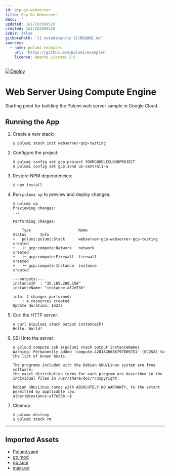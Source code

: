 ```yaml
---
id: gcp-go-webserver
title: Gcp Go Webserver
desc: ''
updated: 1617203999520
created: 1617203999520
isDir: false
gitNotePath: '{{ noteHiearchy }}/README.md'
sources:
  - name: pulumi examples
    url: 'https://github.com/pulumi/examples'
    license: Apache License 2.0
---
```

[![Deploy](https://get.pulumi.com/new/button.svg)](https://app.pulumi.com/new)

# Web Server Using Compute Engine

Starting point for building the Pulumi web server sample in Google Cloud.

## Running the App

1. Create a new stack:

   ```
   $ pulumi stack init webserver-gcp-testing
   ```

2. Configure the project:

   ```
   $ pulumi config set gcp:project YOURGOOGLECLOUDPROJECT
   $ pulumi config set gcp:zone us-central1-a
   ```

3. Restore NPM dependencies:

   ```
   $ npm install
   ```

4. Run `pulumi up` to preview and deploy changes:

   ```
   $ pulumi up
   Previewing changes:
   ...

   Performing changes:

       Type                     Name                                 Status      Info
   +   pulumi:pulumi:Stack      webserver-gcp-webserver-gcp-testing  created
   +   ├─ gcp:compute:Network   network                              created
   +   ├─ gcp:compute:Firewall  firewall                             created
   +   └─ gcp:compute:Instance  instance                             created

   ---outputs:---
   instanceIP  : "35.185.200.158"
   instanceName: "instance-af7e53b"

   info: 4 changes performed:
       + 4 resources created
   Update duration: 1m23s
   ```

5. Curl the HTTP server:

   ```
   $ curl $(pulumi stack output instanceIP)
   Hello, World!
   ```

6. SSH into the server:

   ```
   $ gcloud compute ssh $(pulumi stack output instanceName)
   Warning: Permanently added 'compute.4281826686797606751' (ECDSA) to the list of known hosts.

   The programs included with the Debian GNU/Linux system are free software;
   the exact distribution terms for each program are described in the
   individual files in /usr/share/doc/*/copyright.

   Debian GNU/Linux comes with ABSOLUTELY NO WARRANTY, to the extent
   permitted by applicable law.
   albert@instance-af7e53b:~$
   ```

7. Cleanup

   ```
   $ pulumi destroy
   $ pulumi stack rm
   ```

* * *

## Imported Assets

- [Pulumi.yaml](/assets/pulumi.yaml)
- [go.mod](/assets/go.mod)
- [go.sum](/assets/go.sum)
- [main.go](/assets/main.go)

